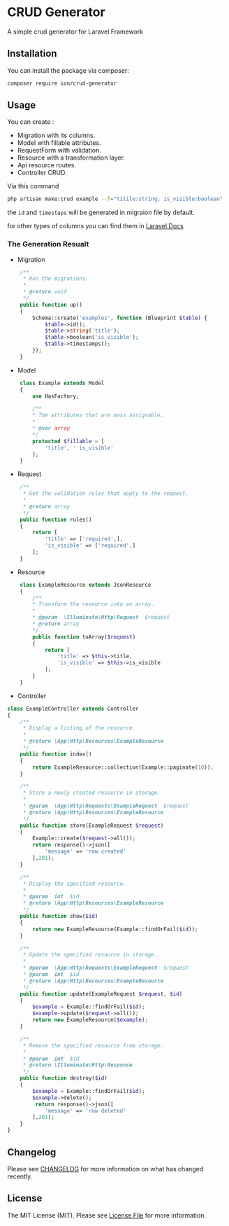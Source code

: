 # CRUD Generator
A simple crud generator for Laravel Framework

## Installation
You can install the package via composer:

```bash
composer require ion/crud-generator
```
## Usage
You can create :
- Migration with its columns.
- Model with fillable attributes.
- RequestForm with validation.
- Resource with a transformation layer.
- Api resource routes.
- Controller CRUD.

Via this command
```bash
php artisan make:crud example --f="titile:string, is_visible:boolean"
```
the `id` and `timestaps` will be generated in migraion file by default.

for other types of columns you can find them in 
[Laravel Docs](https://laravel.com/docs/8.x/migrations#creating-columns)

### The Generation Resualt
- Migration
```php
    /**
     * Run the migrations.
     *
     * @return void
     */
    public function up()
    {
        Schema::create('examples', function (Blueprint $table) {
            $table->id();
            $table->string('title');
            $table->boolean('is_visible');
            $table->timestamps();
        });
    }
```
- Model
```php
    class Example extends Model
    {
        use HasFactory;

        /**
        * The attributes that are mass assignable.
        *
        * @var array
        */
        protected $fillable = [
            'title', ' is_visible'
        ];
    } 
```
- Request
```php
    /**
     * Get the validation rules that apply to the request.
     *
     * @return array
     */
    public function rules()
    {
        return [
            'title' => ['required',],
            'is_visible' => ['required',]
        ];
    }
```
- Resource
```php
    class ExampleResource extends JsonResource
    {
        /**
        * Transform the resource into an array.
        *
        * @param  \Illuminate\Http\Request  $request
        * @return array
        */
        public function toArray($request)
        {
            return [
                'title' => $this->title,
                'is_visible' => $this->is_visible
            ];
        }
    }
```
- Controller
```php
class ExampleController extends Controller
{
    /**
     * Display a listing of the resource.
     *
     * @return \App\Http\Resources\ExampleResource
     */
    public function index()
    {
        return ExampleResource::collection(Example::paginate(10));
    }

    /**
     * Store a newly created resource in storage.
     *
     * @param  \App\Http\Requests\ExampleRequest  $request
     * @return \App\Http\Resources\ExampleResource
     */
    public function store(ExampleRequest $request)
    {
        Example::create($request->all());
        return response()->json([
            'message' => 'row created'
        ],201);
    }

    /**
     * Display the specified resource.
     *
     * @param  int  $id
     * @return \App\Http\Resources\ExampleResource
     */
    public function show($id)
    {
        return new ExampleResource(Example::findOrFail($id));
    }

    /**
     * Update the specified resource in storage.
     *
     * @param  \App\Http\Requests\ExampleRequest  $request
     * @param  int  $id
     * @return \App\Http\Resources\ExampleResource
     */
    public function update(ExampleRequest $request, $id)
    {
        $example = Example::findOrFail($id);
        $example->update($request->all());
        return new ExampleResource($example);
    }

    /**
     * Remove the specified resource from storage.
     *
     * @param  int  $id
     * @return \Illuminate\Http\Response
     */
    public function destroy($id)
    {
        $example = Example::findOrFail($id);
        $example->delete();
         return response()->json([
            'message' => 'row deleted'
        ],201);
    }
}
```





## Changelog

Please see [CHANGELOG](CHANGELOG.md) for more information on what has changed recently.

## License

The MIT License (MIT). Please see [License File](LICENSE.md) for more information.
